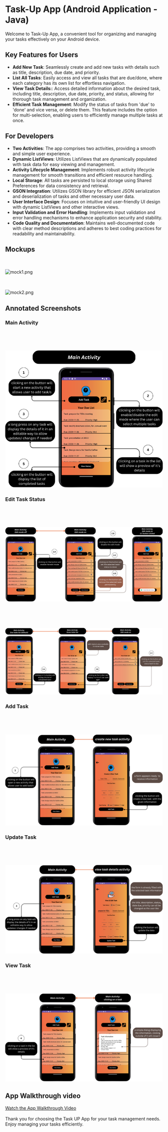# Task-Up App (Android Application - Java)

Welcome to Task-Up App, a convenient tool for organizing and managing your tasks effectively on your Android device.

## Key Features for Users

- **Add New Task**: Seamlessly create and add new tasks with details such as title, description, due date, and priority.
- **List All Tasks**: Easily access and view all tasks that are due/done, where each category has its own list for effortless navigation.
- **View Task Details:**: Access detailed information about the desired task, including title, description, due date, priority, and status, allowing for thorough task management and organization.
- **Efficient Task Management**: Modify the status of tasks from 'due' to 'done' and vice versa, or delete them. This feature includes the option for multi-selection, enabling users to efficiently manage multiple tasks at once.

## For Developers

- **Two Activities**: The app comprises two activities, providing a smooth and simple user experience.
- **Dynamic ListViews**: Utilizes ListViews that are dynamically populated with task data for easy viewing and management.
- **Activity Lifecycle Management**: Implements robust activity lifecycle management for smooth transitions and efficient resource handling.
- **Local Storage**: All tasks are persisted to local storage using Shared Preferences for data consistency and retrieval.
- **GSON Integration**: Utilizes GSON library for efficient JSON serialization and deserialization of tasks and other necessary user data.
- **User Interface Design**: Focuses on intuitive and user-friendly UI design with dynamic ListViews and other interactive views.
- **Input Validation and Error Handling**: Implements input validation and error handling mechanisms to enhance application security and stability.
- **Code Quality and Documentation**: Maintains well-documented code with clear method descriptions and adheres to best coding practices for readability and maintainability.


## Mockups
<br/><br/>
![mock1.png](app%2Fsrc%2Fmain%2Fres%2Fannotated_screenshots%2Fmock1.png)

<br/><br/>
![mock2.png](app%2Fsrc%2Fmain%2Fres%2Fannotated_screenshots%2Fmock2.png)



## Annotated Screenshots

### Main Activity
<br/><br/>
![main activity.png](app%2Fsrc%2Fmain%2Fres%2Fannotated_screenshots%2Fmain%20activity.png)
---

### Edit Task Status
<br/><br/>
![main%20activity%20-%20edit%20mode.png](app%2Fsrc%2Fmain%2Fres%2Fannotated_screenshots%2Fmain%20activity%20-%20edit%20mode.png)
---
<br/><br/>
![main%20activity%20done%20%26%20due%20listviews.png](app%2Fsrc%2Fmain%2Fres%2Fannotated_screenshots%2Fmain%20activity%20done%20%26%20due%20listviews.png)
---

### Add Task
<br/><br/>
![add%20task.png](app%2Fsrc%2Fmain%2Fres%2Fannotated_screenshots%2Fadd%20task.png)
---

### Update Task
<br/><br/>
![long%20press%20-%20update.png](app%2Fsrc%2Fmain%2Fres%2Fannotated_screenshots%2Flong%20press%20-%20update.png)
---


### View Task
<br/><br/>
![task%20preview.png](app%2Fsrc%2Fmain%2Fres%2Fannotated_screenshots%2Ftask%20preview.png)
---
## App Walkthrough video
[Watch the App Walkthrough Video](https://drive.google.com/file/d/1n_t6J80bBMfuuFIXOXplpDhc9v7rC3Fg/view)
<br/><br/>
Thank you for choosing the Task UP App for your task management needs. Enjoy managing your tasks efficiently.
